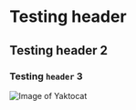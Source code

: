 # Testing header
## Testing header 2
### Testing `header` 3
![Image of Yaktocat](https://octodex.github.com/images/yaktocat.png)
